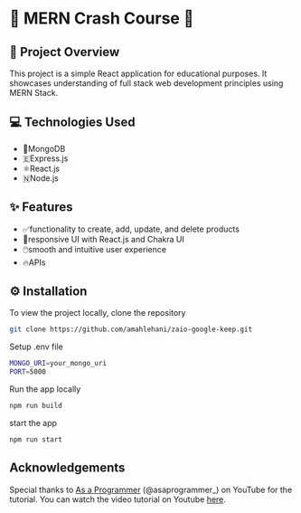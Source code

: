 
# 🚀 MERN Crash Course 🚀

## 📖 Project Overview
This project is a simple React application for educational purposes. It showcases understanding of full stack web development principles using MERN Stack. 

## 💻 Technologies Used
* 🌱MongoDB
* 🇪Express.js
* ⚛️React.js
* 🇳Node.js

## ✨ Features

* ✅functionality to create, add, update, and delete products
* 📱responsive UI with React.js and Chakra UI
* 🖱️smooth and intuitive user experience
* 🔥APIs

## ⚙️ Installation
To view the project locally, clone the repository 

```bash
git clone https://github.com/amahlehani/zaio-google-keep.git
```

Setup .env file 

```bash
MONGO_URI=your_mongo_uri
PORT=5000
```

Run the app locally

```bash
npm run build
```

start the app

```bash
npm run start
```
## Acknowledgements

Special thanks to [As a Programmer](https://m.youtube.com/@asaprogrammer_) (@asaprogrammer_) on YouTube for the tutorial. You can watch the video tutorial on Youtube [here](https://youtu.be/Dukz-3mS3Us).
